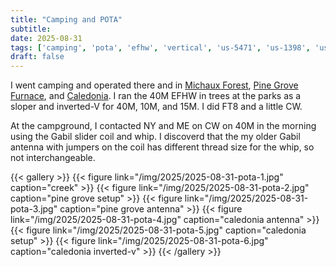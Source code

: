 ```yaml
---
title: "Camping and POTA"
subtitle:
date: 2025-08-31
tags: ['camping', 'pota', 'efhw', 'vertical', 'us-5471', 'us-1398', 'us-1337']
draft: false
---
```


I went camping and operated there
and in [Michaux Forest](https://pota.app/#/park/US-5471),
[Pine Grove Furnace](https://pota.app/#/park/US-1398),
and [Caledonia](https://pota.app/#/park/US-1337).
I ran the 40M EFHW
in trees at the parks
as a sloper and inverted-V
for 40M, 10M, and 15M.
I did FT8 and a little CW.

At the campground,
I contacted NY and ME on CW on 40M in the morning
using the Gabil slider coil and whip.
I discoverd that the my older Gabil antenna
with jumpers on the coil
has different thread size
for the whip,
so not interchangeable.


{{< gallery >}}
{{< figure link="/img/2025/2025-08-31-pota-1.jpg" caption="creek" >}}
{{< figure link="/img/2025/2025-08-31-pota-2.jpg" caption="pine grove setup" >}}
{{< figure link="/img/2025/2025-08-31-pota-3.jpg" caption="pine grove antenna" >}}
{{< figure link="/img/2025/2025-08-31-pota-4.jpg" caption="caledonia antenna" >}}
{{< figure link="/img/2025/2025-08-31-pota-5.jpg" caption="caledonia setup" >}}
{{< figure link="/img/2025/2025-08-31-pota-6.jpg" caption="caledonia inverted-v" >}}
{{< /gallery >}}

<!--more-->
